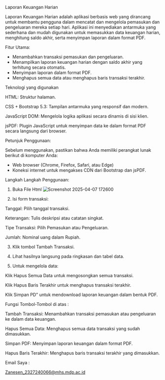 Laporan Keuangan Harian

Laporan Keuangan Harian adalah aplikasi berbasis web yang dirancang untuk membantu pengguna dalam mencatat dan mengelola pemasukan dan pengeluaran mereka setiap hari. Aplikasi ini menyediakan antarmuka yang sederhana dan mudah digunakan untuk memasukkan data keuangan harian, menghitung saldo akhir, serta menyimpan laporan dalam format PDF.

Fitur Utama:
- Menambahkan transaksi pemasukan dan pengeluaran.
- Menampilkan laporan keuangan harian dengan saldo akhir yang terhitung secara otomatis.
- Menyimpan laporan dalam format PDF.
- Menghapus semua data atau menghapus baris transaksi terakhir.

Teknologi yang digunakan

HTML: Struktur halaman.

CSS + Bootstrap 5.3: Tampilan antarmuka yang responsif dan modern.

JavaScript DOM: Mengelola logika aplikasi secara dinamis di sisi klien.

jsPDF: Plugin JavaScript untuk menyimpan data ke dalam format PDF secara langsung dari browser.

Petunjuk Penggunaan:

Sebelum menggunakan, pastikan bahwa Anda memiliki perangkat lunak berikut di komputer Anda:
- Web browser (Chrome, Firefox, Safari, atau Edge)
- Koneksi internet untuk mengakses CDN dari Bootstrap dan jsPDF.

Langkah Langkah Penggunaan:

1. Buka File Html
![Screenshot 2025-04-07 172600](https://github.com/user-attachments/assets/c5584499-1978-4d5a-8900-7021b224a99a)

2. Isi form transaksi:

Tanggal: Pilih tanggal transaksi.

Keterangan: Tulis deskripsi atau catatan singkat.

Tipe Transaksi: Pilih Pemasukan atau Pengeluaran.

Jumlah: Nominal uang dalam Rupiah.

3. Klik tombol Tambah Transaksi.


4. Lihat hasilnya langsung pada ringkasan dan tabel data.


5. Untuk mengelola data:

Klik Hapus Semua Data untuk mengosongkan semua transaksi.

Klik Hapus Baris Terakhir untuk menghapus transaksi terakhir.

Klik Simpan PD" untuk mendownload laporan keuangan dalam bentuk PDF.

Fungsi Tombol-Tombol di atas :

Tambah Transaksi: Menambahkan transaksi pemasukan atau pengeluaran ke dalam data keuangan.

Hapus Semua Data: Menghapus semua data transaksi yang sudah dimasukkan.

Simpan PDF: Menyimpan laporan keuangan dalam format PDF.

Hapus Baris Terakhir: Menghapus baris transaksi terakhir yang dimasukkan.

Email Saya :

Zanesen_2327240066@mhs.mdp.ac.id





